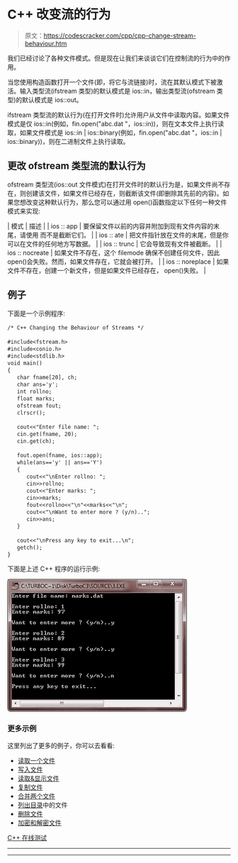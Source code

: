 # C++ 改变流的行为

> 原文：<https://codescracker.com/cpp/cpp-change-stream-behaviour.htm>

我们已经讨论了各种文件模式。但是现在让我们来谈谈它们在控制流的行为中的作用。

当您使用构造函数打开一个文件(即，将它与流链接)时，流在其默认模式下被激活。输入类型流(ifstream 类型)的默认模式是 ios::in，输出类型流(ofstream 类型)的默认模式是 ios::out。

ifstream 类型流的默认行为(在打开文件时)允许用户从文件中读取内容。如果文件模式是仅 ios::in(例如，fin.open("abc.dat "，ios::in))，则在文本文件上执行读取，如果文件模式是 ios::in | ios::binary(例如，fin.open("abc.dat "，ios::in | ios::binary))，则在二进制文件上执行读取。

## 更改 ofstream 类型流的默认行为

ofstream 类型流(ios::out 文件模式)在打开文件时的默认行为是，如果文件尚不存在，则创建该文件，如果文件已经存在，则截断该文件(即删除其先前的内容)。如果您想改变这种默认行为，那么您可以通过用 open()函数指定以下任何一种文件模式来实现:

| 模式 | 描述 |
| ios :: app | 要保留文件以前的内容并附加到现有文件内容的末尾，请使用
而不是截断它们。 |
| ios :: ate | 把文件指针放在文件的末尾，但是你可以在文件的任何地方写数据。 |
| ios :: trunc | 它会导致现有文件被截断。 |
| ios :: nocreate | 如果文件不存在，这个 filemode 确保不创建任何文件，因此 open()会失败。然而，如果文件存在，它就会被打开。 |
| ios :: noreplace | 如果文件不存在，创建一个新文件，但是如果文件已经存在，
open()失败。 |

## 例子

下面是一个示例程序:

```
/* C++ Changing the Behaviour of Streams */

#include<fstream.h>
#include<conio.h>
#include<stdlib.h>
void main()
{
   char fname[20], ch;
   char ans='y';
   int rollno;
   float marks;
   ofstream fout;
   clrscr();

   cout<<"Enter file name: ";
   cin.get(fname, 20);
   cin.get(ch);

   fout.open(fname, ios::app);
   while(ans=='y' || ans=='Y')
   {
      cout<<"\nEnter rollno: ";
      cin>>rollno;
      cout<<"Enter marks: ";
      cin>>marks;
      fout<<rollno<<"\n"<<marks<<"\n";
      cout<<"\nWant to enter more ? (y/n)..";
      cin>>ans;
   }

   cout<<"\nPress any key to exit...\n";
   getch();
}
```

下面是上述 C++ 程序的运行示例:

![c++ change stream behaviour](img/e8a7da78a1d4cf2e9389f0c4e304dfa0.png)

### 更多示例

这里列出了更多的例子，你可以去看看:

*   [读取一个文件](/cpp/program/cpp-program-read-file.htm)
*   [写入文件](/cpp/program/cpp-program-write-file.htm)
*   [读取&显示文件](/cpp/program/cpp-program-read-and-display-file.htm)
*   [复制文件](/cpp/program/cpp-program-copy-file.htm)
*   [合并两个文件](/cpp/program/cpp-program-merge-two-files.htm)
*   [列出目录](/cpp/program/cpp-program-list-files-in-directory.htm)中的文件
*   [删除文件](/cpp/program/cpp-program-delete-file.htm)
*   [加密和解密文件](/cpp/program/cpp-program-encrypt-file.htm)

[C++ 在线测试](/exam/showtest.php?subid=3)

* * *

* * *